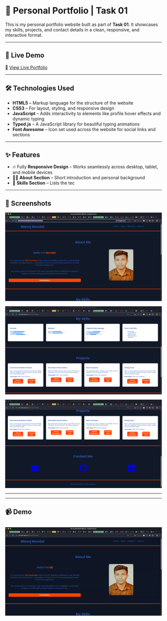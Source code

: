 # 💼 Personal Portfolio | Task 01

This is my personal portfolio website built as part of **Task 01**. It showcases my skills, projects, and contact details in a clean, responsive, and interactive format.

---

## 🚀 Live Demo

🔗 [View Live Portfolio](https://mrhock89.github.io/Personal-Portfolio/)


---

## 🛠️ Technologies Used

- **HTML5** – Markup language for the structure of the website
- **CSS3** – For layout, styling, and responsive design
- **JavaScript** – Adds interactivity to elements like profile hover effects and dynamic typing
- **Typed.js** – A JavaScript library for beautiful typing animations
- **Font Awesome** – Icon set used across the website for social links and sections

---

## ✨ Features

- 🔥 Fully **Responsive Design** – Works seamlessly across desktop, tablet, and mobile devices
- 🙋‍♂️ **About Section** – Short introduction and personal background
- 🧠 **Skills Section** – Lists the tec

---


## 📸 Screenshots

![ScreenShots](./ScreenShots/image1.png)

![ScreenShots](./ScreenShots/image2.png)

![ScreenShots](./ScreenShots/image3.png)

---
---
## 📹 Demo
![Demo](./Demo/demo.gif)
---